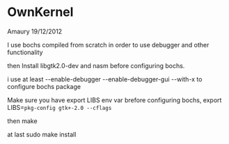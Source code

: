 OwnKernel
=========
Amaury 19/12/2012


I use bochs compiled from scratch in order to use debugger and other functionality

then Install libgtk2.0-dev and nasm before configuring bochs.

i use at least --enable-debugger --enable-debugger-gui --with-x to configure bochs package

Make sure you have export LIBS env var brefore configuring bochs, export LIBS=`pkg-config gtk+-2.0 --cflags`

then make


at last sudo make install




